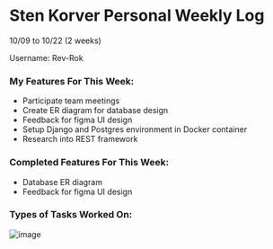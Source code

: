 # Sten Korver Personal Weekly Log

10/09 to 10/22 (2 weeks)

Username: Rev-Rok

### My Features For This Week:

* Participate team meetings
* Create ER diagram for database design
* Feedback for figma UI design
* Setup Django and Postgres environment in Docker container
* Research into REST framework

### Completed Features For This Week:

* Database ER diagram
* Feedback for figma UI design

### Types of Tasks Worked On:

![image](https://github.com/COSC-499-W2023/year-long-project-team-21/assets/112997109/1341128d-aab8-4c0e-bce7-31cd958c1e2d)
